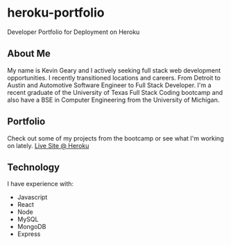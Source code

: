 # heroku-portfolio
Developer Portfolio for Deployment on Heroku

## About Me
My name is Kevin Geary and I actively seeking full stack web development opportunities.
I recently transitioned locations and careers. From Detroit to Austin and Automotive Software Engineer 
to Full Stack Developer.
I'm a recent graduate of the University of Texas Full Stack Coding bootcamp and also 
have a BSE in Computer Engineering from the University of Michigan.

## Portfolio
Check out some of my projects from the bootcamp or see what I'm working on lately.
[Live Site @ Heroku](https://kevingeary.herokuapp.com/)

## Technology
I have experience with:
* Javascript
* React
* Node
* MySQL
* MongoDB
* Express
